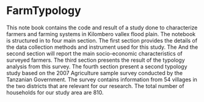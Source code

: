 # FarmTypology
This note book contains the code and result of a study done to characterize farmers and farming systems in Kilombero vallex flood plain. The notebook is structured in to four main section. The first section provides the details of the data collection methods and instrument used for this study. The And the second section will report the main socio-economic characteristics of surveyed farmers. The third section presents the result of the typology analysis from this survey. The fourth section present a second typology study based on the 2007 Agriculture sample survey conducted by the Tanzanian Government. The survey contains information from 54 villages in the two districts that are relevant for our research. The total number of households for our study area are 810.  
